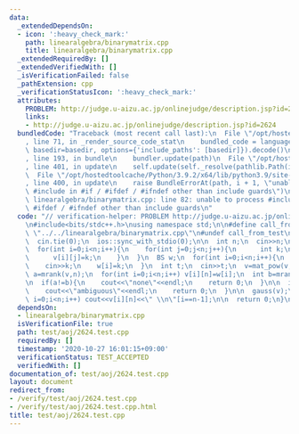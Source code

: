 ```yaml
---
data:
  _extendedDependsOn:
  - icon: ':heavy_check_mark:'
    path: linearalgebra/binarymatrix.cpp
    title: linearalgebra/binarymatrix.cpp
  _extendedRequiredBy: []
  _extendedVerifiedWith: []
  _isVerificationFailed: false
  _pathExtension: cpp
  _verificationStatusIcon: ':heavy_check_mark:'
  attributes:
    PROBLEM: http://judge.u-aizu.ac.jp/onlinejudge/description.jsp?id=2624
    links:
    - http://judge.u-aizu.ac.jp/onlinejudge/description.jsp?id=2624
  bundledCode: "Traceback (most recent call last):\n  File \"/opt/hostedtoolcache/Python/3.9.2/x64/lib/python3.9/site-packages/onlinejudge_verify/documentation/build.py\"\
    , line 71, in _render_source_code_stat\n    bundled_code = language.bundle(stat.path,\
    \ basedir=basedir, options={'include_paths': [basedir]}).decode()\n  File \"/opt/hostedtoolcache/Python/3.9.2/x64/lib/python3.9/site-packages/onlinejudge_verify/languages/cplusplus.py\"\
    , line 193, in bundle\n    bundler.update(path)\n  File \"/opt/hostedtoolcache/Python/3.9.2/x64/lib/python3.9/site-packages/onlinejudge_verify/languages/cplusplus_bundle.py\"\
    , line 401, in update\n    self.update(self._resolve(pathlib.Path(included), included_from=path))\n\
    \  File \"/opt/hostedtoolcache/Python/3.9.2/x64/lib/python3.9/site-packages/onlinejudge_verify/languages/cplusplus_bundle.py\"\
    , line 400, in update\n    raise BundleErrorAt(path, i + 1, \"unable to process\
    \ #include in #if / #ifdef / #ifndef other than include guards\")\nonlinejudge_verify.languages.cplusplus_bundle.BundleErrorAt:\
    \ linearalgebra/binarymatrix.cpp: line 82: unable to process #include in #if /\
    \ #ifdef / #ifndef other than include guards\n"
  code: "// verification-helper: PROBLEM http://judge.u-aizu.ac.jp/onlinejudge/description.jsp?id=2624\n\
    \n#include<bits/stdc++.h>\nusing namespace std;\n\n#define call_from_test\n#include\
    \ \"../../linearalgebra/binarymatrix.cpp\"\n#undef call_from_test\n\nsigned main(){\n\
    \  cin.tie(0);\n  ios::sync_with_stdio(0);\n\n  int n;\n  cin>>n;\n  mat v(n,BS(0));\n\
    \  for(int i=0;i<n;i++){\n    for(int j=0;j<n;j++){\n      int k;\n      cin>>k;\n\
    \      v[i][j]=k;\n    }\n  }\n  BS w;\n  for(int i=0;i<n;i++){\n    int k;\n\
    \    cin>>k;\n    w[i]=k;\n  }\n  int t;\n  cin>>t;\n  v=mat_pow(v,t);\n\n  int\
    \ a=mrank(v,n);\n  for(int i=0;i<n;i++) v[i][n]=w[i];\n  int b=mrank(v,n+1);\n\
    \n  if(a!=b){\n    cout<<\"none\"<<endl;\n    return 0;\n  }\n\n  if(a!=n){\n\
    \    cout<<\"ambiguous\"<<endl;\n    return 0;\n  }\n\n  gauss(v);\n  for(int\
    \ i=0;i<n;i++) cout<<v[i][n]<<\" \\n\"[i==n-1];\n\n  return 0;\n}\n"
  dependsOn:
  - linearalgebra/binarymatrix.cpp
  isVerificationFile: true
  path: test/aoj/2624.test.cpp
  requiredBy: []
  timestamp: '2020-10-27 16:01:15+09:00'
  verificationStatus: TEST_ACCEPTED
  verifiedWith: []
documentation_of: test/aoj/2624.test.cpp
layout: document
redirect_from:
- /verify/test/aoj/2624.test.cpp
- /verify/test/aoj/2624.test.cpp.html
title: test/aoj/2624.test.cpp
---
```

